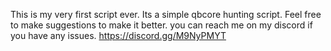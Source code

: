 This is my very first script ever. Its a simple qbcore hunting script. Feel free to make suggestions to make it better.
you can reach me on my discord if you have any issues. https://discord.gg/M9NyPMYT
